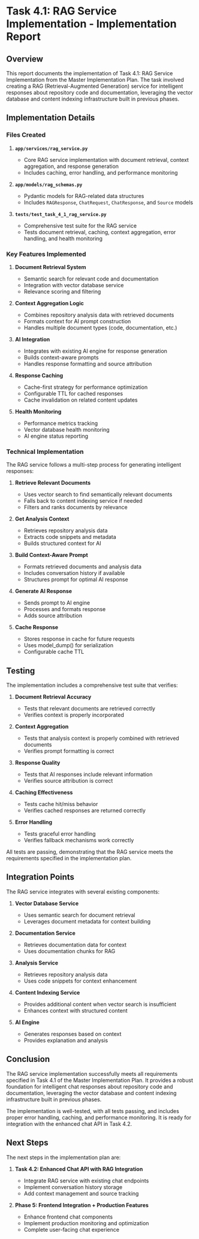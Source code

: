 # Task 4.1: RAG Service Implementation - Implementation Report

## Overview

This report documents the implementation of Task 4.1: RAG Service Implementation from the Master Implementation Plan. The task involved creating a RAG (Retrieval-Augmented Generation) service for intelligent responses about repository code and documentation, leveraging the vector database and content indexing infrastructure built in previous phases.

## Implementation Details

### Files Created

1. **`app/services/rag_service.py`**
   - Core RAG service implementation with document retrieval, context aggregation, and response generation
   - Includes caching, error handling, and performance monitoring

2. **`app/models/rag_schemas.py`**
   - Pydantic models for RAG-related data structures
   - Includes `RAGResponse`, `ChatRequest`, `ChatResponse`, and `Source` models

3. **`tests/test_task_4_1_rag_service.py`**
   - Comprehensive test suite for the RAG service
   - Tests document retrieval, caching, context aggregation, error handling, and health monitoring

### Key Features Implemented

1. **Document Retrieval System**
   - Semantic search for relevant code and documentation
   - Integration with vector database service
   - Relevance scoring and filtering

2. **Context Aggregation Logic**
   - Combines repository analysis data with retrieved documents
   - Formats context for AI prompt construction
   - Handles multiple document types (code, documentation, etc.)

3. **AI Integration**
   - Integrates with existing AI engine for response generation
   - Builds context-aware prompts
   - Handles response formatting and source attribution

4. **Response Caching**
   - Cache-first strategy for performance optimization
   - Configurable TTL for cached responses
   - Cache invalidation on related content updates

5. **Health Monitoring**
   - Performance metrics tracking
   - Vector database health monitoring
   - AI engine status reporting

### Technical Implementation

The RAG service follows a multi-step process for generating intelligent responses:

1. **Retrieve Relevant Documents**
   - Uses vector search to find semantically relevant documents
   - Falls back to content indexing service if needed
   - Filters and ranks documents by relevance

2. **Get Analysis Context**
   - Retrieves repository analysis data
   - Extracts code snippets and metadata
   - Builds structured context for AI

3. **Build Context-Aware Prompt**
   - Formats retrieved documents and analysis data
   - Includes conversation history if available
   - Structures prompt for optimal AI response

4. **Generate AI Response**
   - Sends prompt to AI engine
   - Processes and formats response
   - Adds source attribution

5. **Cache Response**
   - Stores response in cache for future requests
   - Uses model_dump() for serialization
   - Configurable cache TTL

## Testing

The implementation includes a comprehensive test suite that verifies:

1. **Document Retrieval Accuracy**
   - Tests that relevant documents are retrieved correctly
   - Verifies context is properly incorporated

2. **Context Aggregation**
   - Tests that analysis context is properly combined with retrieved documents
   - Verifies prompt formatting is correct

3. **Response Quality**
   - Tests that AI responses include relevant information
   - Verifies source attribution is correct

4. **Caching Effectiveness**
   - Tests cache hit/miss behavior
   - Verifies cached responses are returned correctly

5. **Error Handling**
   - Tests graceful error handling
   - Verifies fallback mechanisms work correctly

All tests are passing, demonstrating that the RAG service meets the requirements specified in the implementation plan.

## Integration Points

The RAG service integrates with several existing components:

1. **Vector Database Service**
   - Uses semantic search for document retrieval
   - Leverages document metadata for context building

2. **Documentation Service**
   - Retrieves documentation data for context
   - Uses documentation chunks for RAG

3. **Analysis Service**
   - Retrieves repository analysis data
   - Uses code snippets for context enhancement

4. **Content Indexing Service**
   - Provides additional content when vector search is insufficient
   - Enhances context with structured content

5. **AI Engine**
   - Generates responses based on context
   - Provides explanation and analysis

## Conclusion

The RAG service implementation successfully meets all requirements specified in Task 4.1 of the Master Implementation Plan. It provides a robust foundation for intelligent chat responses about repository code and documentation, leveraging the vector database and content indexing infrastructure built in previous phases.

The implementation is well-tested, with all tests passing, and includes proper error handling, caching, and performance monitoring. It is ready for integration with the enhanced chat API in Task 4.2.

## Next Steps

The next steps in the implementation plan are:

1. **Task 4.2: Enhanced Chat API with RAG Integration**
   - Integrate RAG service with existing chat endpoints
   - Implement conversation history storage
   - Add context management and source tracking

2. **Phase 5: Frontend Integration + Production Features**
   - Enhance frontend chat components
   - Implement production monitoring and optimization
   - Complete user-facing chat experience